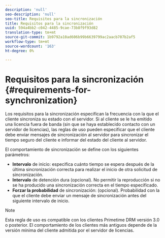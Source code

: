 ```yaml
---
description: 'null'
seo-description: 'null'
seo-title: Requisitos para la sincronización
title: Requisitos para la sincronización
uuid: 594a4bb2-c042-4485-9cae-73b8f9f93d82
translation-type: tm+mt
source-git-commit: 1b9792a10ad606b99b6639799ac2aacb707b2af5
workflow-type: tm+mt
source-wordcount: '163'
ht-degree: 0%

---
```



# Requisitos para la sincronización {#requirements-for-synchronization}

Los requisitos para la sincronización especifican la frecuencia con la que el cliente sincroniza su estado con el servidor. Si al cliente se le ha emitido una licencia fuera de banda (sin que se haya establecido contacto con un servidor de licencias), las reglas de uso pueden especificar que el cliente debe enviar mensajes de sincronización al servidor para sincronizar el tiempo seguro del cliente e informar del estado del cliente al servidor.

El comportamiento de sincronización se define con los siguientes parámetros:

* **Intervalo**  de inicio: especifica cuánto tiempo se espera después de la última sincronización correcta para realizar el inicio de otra solicitud de sincronización.
* **Intervalo**  de detención dura (opcional). No permitir la reproducción si no se ha producido una sincronización correcta en el tiempo especificado.
* **Forzar la probabilidad**  de sincronización: (opcional). Probabilidad con la que el cliente debe enviar un mensaje de sincronización antes del siguiente intervalo de inicio.

>[!NOTE]
>
>Esta regla de uso es compatible con los clientes Primetime DRM versión 3.0 o posterior. El comportamiento de los clientes más antiguos depende de la versión mínima del cliente admitida por el servidor de licencias.

